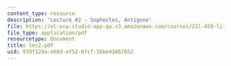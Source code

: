```yaml
---
content_type: resource
description: 'Lecture #2 - Sophocles, Antigone'
file: https://ol-ocw-studio-app-qa.s3.amazonaws.com/courses/21l-450-literature-and-ethical-values-fall-2002/939f129ae69def526fcf56be41667052_lec2.pdf
file_type: application/pdf
resourcetype: Document
title: lec2.pdf
uid: 939f129a-e69d-ef52-6fcf-56be41667052
---
```


